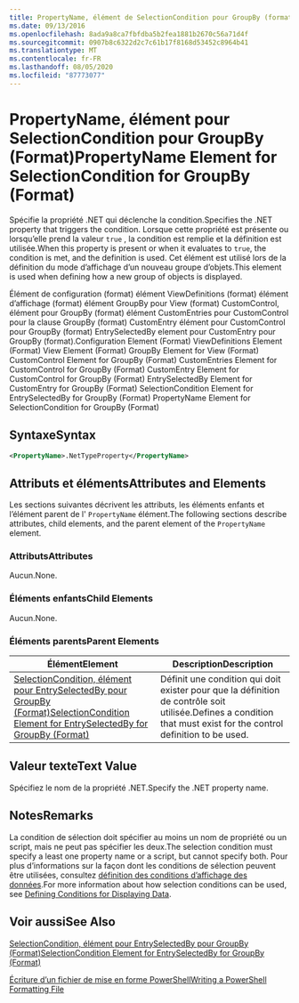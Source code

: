 ```yaml
---
title: PropertyName, élément de SelectionCondition pour GroupBy (format) | Microsoft Docs
ms.date: 09/13/2016
ms.openlocfilehash: 8ada9a8ca7fbfdba5b2fea1881b2670c56a71d4f
ms.sourcegitcommit: 0907b8c6322d2c7c61b17f8168d53452c8964b41
ms.translationtype: MT
ms.contentlocale: fr-FR
ms.lasthandoff: 08/05/2020
ms.locfileid: "87773077"
---
```

# <a name="propertyname-element-for-selectioncondition-for-groupby-format"></a><span data-ttu-id="3c7dc-102">PropertyName, élément pour SelectionCondition pour GroupBy (Format)</span><span class="sxs-lookup"><span data-stu-id="3c7dc-102">PropertyName Element for SelectionCondition for GroupBy (Format)</span></span>

<span data-ttu-id="3c7dc-103">Spécifie la propriété .NET qui déclenche la condition.</span><span class="sxs-lookup"><span data-stu-id="3c7dc-103">Specifies the .NET property that triggers the condition.</span></span> <span data-ttu-id="3c7dc-104">Lorsque cette propriété est présente ou lorsqu’elle prend la valeur `true` , la condition est remplie et la définition est utilisée.</span><span class="sxs-lookup"><span data-stu-id="3c7dc-104">When this property is present or when it evaluates to `true`, the condition is met, and the definition is used.</span></span> <span data-ttu-id="3c7dc-105">Cet élément est utilisé lors de la définition du mode d’affichage d’un nouveau groupe d’objets.</span><span class="sxs-lookup"><span data-stu-id="3c7dc-105">This element is used when defining how a new group of objects is displayed.</span></span>

<span data-ttu-id="3c7dc-106">Élément de configuration (format) élément ViewDefinitions (format) élément d’affichage (format) élément GroupBy pour View (format) CustomControl, élément pour GroupBy (format) élément CustomEntries pour CustomControl pour la clause GroupBy (format) CustomEntry élément pour CustomControl pour GroupBy (format) EntrySelectedBy element pour CustomEntry pour GroupBy (format).</span><span class="sxs-lookup"><span data-stu-id="3c7dc-106">Configuration Element (Format) ViewDefinitions Element (Format) View Element (Format) GroupBy Element for View (Format) CustomControl Element for GroupBy (Format) CustomEntries Element for CustomControl for GroupBy (Format) CustomEntry Element for CustomControl for GroupBy (Format) EntrySelectedBy Element for CustomEntry for GroupBy (Format) SelectionCondition Element for EntrySelectedBy for GroupBy (Format) PropertyName Element for SelectionCondition for GroupBy (Format)</span></span>

## <a name="syntax"></a><span data-ttu-id="3c7dc-107">Syntaxe</span><span class="sxs-lookup"><span data-stu-id="3c7dc-107">Syntax</span></span>

```xml
<PropertyName>.NetTypeProperty</PropertyName>
```

## <a name="attributes-and-elements"></a><span data-ttu-id="3c7dc-108">Attributs et éléments</span><span class="sxs-lookup"><span data-stu-id="3c7dc-108">Attributes and Elements</span></span>

<span data-ttu-id="3c7dc-109">Les sections suivantes décrivent les attributs, les éléments enfants et l’élément parent de l' `PropertyName` élément.</span><span class="sxs-lookup"><span data-stu-id="3c7dc-109">The following sections describe attributes, child elements, and the parent element of the `PropertyName` element.</span></span>

### <a name="attributes"></a><span data-ttu-id="3c7dc-110">Attributs</span><span class="sxs-lookup"><span data-stu-id="3c7dc-110">Attributes</span></span>

<span data-ttu-id="3c7dc-111">Aucun.</span><span class="sxs-lookup"><span data-stu-id="3c7dc-111">None.</span></span>

### <a name="child-elements"></a><span data-ttu-id="3c7dc-112">Éléments enfants</span><span class="sxs-lookup"><span data-stu-id="3c7dc-112">Child Elements</span></span>

<span data-ttu-id="3c7dc-113">Aucun.</span><span class="sxs-lookup"><span data-stu-id="3c7dc-113">None.</span></span>

### <a name="parent-elements"></a><span data-ttu-id="3c7dc-114">Éléments parents</span><span class="sxs-lookup"><span data-stu-id="3c7dc-114">Parent Elements</span></span>

|<span data-ttu-id="3c7dc-115">Élément</span><span class="sxs-lookup"><span data-stu-id="3c7dc-115">Element</span></span>|<span data-ttu-id="3c7dc-116">Description</span><span class="sxs-lookup"><span data-stu-id="3c7dc-116">Description</span></span>|
|-------------|-----------------|
|[<span data-ttu-id="3c7dc-117">SelectionCondition, élément pour EntrySelectedBy pour GroupBy (Format)</span><span class="sxs-lookup"><span data-stu-id="3c7dc-117">SelectionCondition Element for EntrySelectedBy for GroupBy (Format)</span></span>](./selectioncondition-element-for-entryselectedby-for-groupby-format.md)|<span data-ttu-id="3c7dc-118">Définit une condition qui doit exister pour que la définition de contrôle soit utilisée.</span><span class="sxs-lookup"><span data-stu-id="3c7dc-118">Defines a condition that must exist for the control definition to be used.</span></span>|

## <a name="text-value"></a><span data-ttu-id="3c7dc-119">Valeur texte</span><span class="sxs-lookup"><span data-stu-id="3c7dc-119">Text Value</span></span>

<span data-ttu-id="3c7dc-120">Spécifiez le nom de la propriété .NET.</span><span class="sxs-lookup"><span data-stu-id="3c7dc-120">Specify the .NET property name.</span></span>

## <a name="remarks"></a><span data-ttu-id="3c7dc-121">Notes</span><span class="sxs-lookup"><span data-stu-id="3c7dc-121">Remarks</span></span>

<span data-ttu-id="3c7dc-122">La condition de sélection doit spécifier au moins un nom de propriété ou un script, mais ne peut pas spécifier les deux.</span><span class="sxs-lookup"><span data-stu-id="3c7dc-122">The selection condition must specify a least one property name or a script, but cannot specify both.</span></span> <span data-ttu-id="3c7dc-123">Pour plus d’informations sur la façon dont les conditions de sélection peuvent être utilisées, consultez [définition des conditions d’affichage des données](./defining-conditions-for-displaying-data.md).</span><span class="sxs-lookup"><span data-stu-id="3c7dc-123">For more information about how selection conditions can be used, see [Defining Conditions for Displaying Data](./defining-conditions-for-displaying-data.md).</span></span>

## <a name="see-also"></a><span data-ttu-id="3c7dc-124">Voir aussi</span><span class="sxs-lookup"><span data-stu-id="3c7dc-124">See Also</span></span>

[<span data-ttu-id="3c7dc-125">SelectionCondition, élément pour EntrySelectedBy pour GroupBy (Format)</span><span class="sxs-lookup"><span data-stu-id="3c7dc-125">SelectionCondition Element for EntrySelectedBy for GroupBy (Format)</span></span>](./selectioncondition-element-for-entryselectedby-for-groupby-format.md)

[<span data-ttu-id="3c7dc-126">Écriture d’un fichier de mise en forme PowerShell</span><span class="sxs-lookup"><span data-stu-id="3c7dc-126">Writing a PowerShell Formatting File</span></span>](./writing-a-powershell-formatting-file.md)
